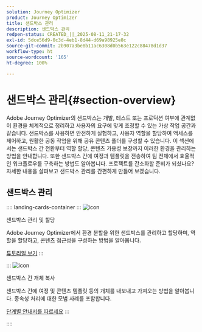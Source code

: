 ```yaml
---
solution: Journey Optimizer
product: Journey Optimizer
title: 샌드박스 관리
description: 샌드박스 관리
redpen-status: CREATED_||_2025-08-11_21-17-32
exl-id: 5dce56d9-0c3d-4eb1-8d44-d69a98925e8c
source-git-commit: 2b907a3be8b11ac6308d0b563e122c88478d1d37
workflow-type: ht
source-wordcount: '165'
ht-degree: 100%

---
```


# 샌드박스 관리{#section-overview}

Adobe Journey Optimizer의 샌드박스는 개발, 테스트 또는 프로덕션 여부에 관계없이 환경을 체계적으로 정리하고 사용자의 요구에 맞게 조정할 수 있는 가상 작업 공간과 같습니다. 샌드박스를 사용하면 안전하게 실험하고, 사용자 역할을 할당하여 액세스를 제어하고, 원활한 공동 작업을 위해 공유 콘텐츠 폴더를 구성할 수 있습니다. 이 섹션에서는 샌드박스 간 전환부터 역할 할당, 콘텐츠 가용성 보장까지 이러한 환경을 관리하는 방법을 안내합니다. 또한 샌드박스 간에 여정과 템플릿을 전송하여 팀 전체에서 효율적인 워크플로우를 구축하는 방법도 알아봅니다. 프로젝트를 간소화할 준비가 되셨나요? 자세한 내용을 살펴보고 샌드박스 관리를 간편하게 만들어 보겠습니다.

## 샌드박스 관리

:::: landing-cards-container
:::
![icon](https://cdn.experienceleague.adobe.com/icons/circle-play.svg?lang=ko)

샌드박스 관리 및 할당

Adobe Journey Optimizer에서 환경 분할을 위한 샌드박스를 관리하고 할당하며, 역할을 할당하고, 콘텐츠 접근성을 구성하는 방법을 알아봅니다.

[튜토리얼 보기](../using/administration/sandboxes.md)
:::

:::
![icon](https://cdn.experienceleague.adobe.com/icons/list-check.svg?lang=ko)

샌드박스 간 개체 복사

샌드박스 간에 여정 및 콘텐츠 템플릿 등의 개체를 내보내고 가져오는 방법을 알아봅니다. 종속성 처리에 대한 모범 사례를 포함합니다.

[단계별 안내서를 따르세요](../using/configuration/copy-objects-to-sandbox.md)
:::

::::
